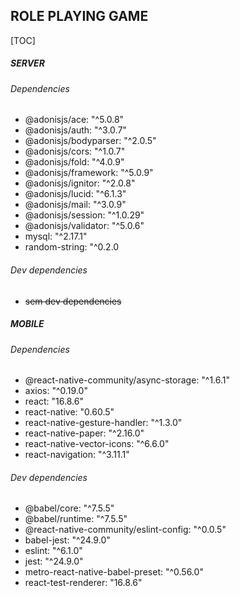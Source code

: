 ## ROLE PLAYING GAME

[TOC]

##### SERVER

###### Dependencies
- @adonisjs/ace: "^5.0.8"
- @adonisjs/auth: "^3.0.7"
- @adonisjs/bodyparser: "^2.0.5"
- @adonisjs/cors: "^1.0.7"
- @adonisjs/fold: "^4.0.9"
- @adonisjs/framework: "^5.0.9"
- @adonisjs/ignitor: "^2.0.8"
- @adonisjs/lucid: "^6.1.3"
- @adonisjs/mail: "^3.0.9"
- @adonisjs/session: "^1.0.29"
- @adonisjs/validator: "^5.0.6"
- mysql: "^2.17.1"
- random-string: "^0.2.0
 
###### Dev dependencies
- ~~sem dev dependencies~~
 
##### MOBILE

###### Dependencies
- @react-native-community/async-storage: "^1.6.1"
- axios: "^0.19.0"
- react: "16.8.6"
- react-native: "0.60.5"
- react-native-gesture-handler: "^1.3.0"
- react-native-paper: "^2.16.0"
- react-native-vector-icons: "^6.6.0"
- react-navigation: "^3.11.1"

###### Dev dependencies
- @babel/core: "^7.5.5"
- @babel/runtime: "^7.5.5"
- @react-native-community/eslint-config: "^0.0.5"
- babel-jest: "^24.9.0"
- eslint: "^6.1.0"
- jest: "^24.9.0"
- metro-react-native-babel-preset: "^0.56.0"
- react-test-renderer: "16.8.6"

